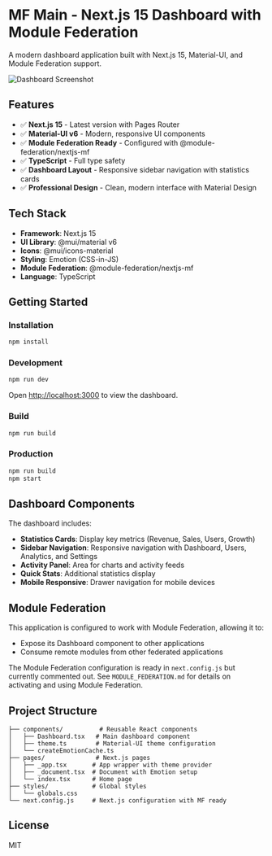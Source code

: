 # MF Main - Next.js 15 Dashboard with Module Federation

A modern dashboard application built with Next.js 15, Material-UI, and Module Federation support.

![Dashboard Screenshot](https://github.com/user-attachments/assets/9fabbebc-c24a-4272-a856-6035bae13912)

## Features

- ✅ **Next.js 15** - Latest version with Pages Router
- ✅ **Material-UI v6** - Modern, responsive UI components
- ✅ **Module Federation Ready** - Configured with @module-federation/nextjs-mf
- ✅ **TypeScript** - Full type safety
- ✅ **Dashboard Layout** - Responsive sidebar navigation with statistics cards
- ✅ **Professional Design** - Clean, modern interface with Material Design

## Tech Stack

- **Framework**: Next.js 15
- **UI Library**: @mui/material v6
- **Icons**: @mui/icons-material
- **Styling**: Emotion (CSS-in-JS)
- **Module Federation**: @module-federation/nextjs-mf
- **Language**: TypeScript

## Getting Started

### Installation

```bash
npm install
```

### Development

```bash
npm run dev
```

Open [http://localhost:3000](http://localhost:3000) to view the dashboard.

### Build

```bash
npm run build
```

### Production

```bash
npm run build
npm start
```

## Dashboard Components

The dashboard includes:

- **Statistics Cards**: Display key metrics (Revenue, Sales, Users, Growth)
- **Sidebar Navigation**: Responsive navigation with Dashboard, Users, Analytics, and Settings
- **Activity Panel**: Area for charts and activity feeds
- **Quick Stats**: Additional statistics display
- **Mobile Responsive**: Drawer navigation for mobile devices

## Module Federation

This application is configured to work with Module Federation, allowing it to:
- Expose its Dashboard component to other applications
- Consume remote modules from other federated applications

The Module Federation configuration is ready in `next.config.js` but currently commented out. See `MODULE_FEDERATION.md` for details on activating and using Module Federation.

## Project Structure

```
├── components/          # Reusable React components
│   ├── Dashboard.tsx   # Main dashboard component
│   ├── theme.ts        # Material-UI theme configuration
│   └── createEmotionCache.ts
├── pages/              # Next.js pages
│   ├── _app.tsx       # App wrapper with theme provider
│   ├── _document.tsx  # Document with Emotion setup
│   └── index.tsx      # Home page
├── styles/            # Global styles
│   └── globals.css
└── next.config.js     # Next.js configuration with MF ready

```

## License

MIT

